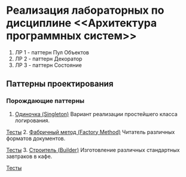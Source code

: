 # Реализация лабораторных по дисциплине <<Архитектура программных систем>>

1. ЛР 1 - паттерн Пул Объектов
2. ЛР 2 - паттерн Декоратор
3. ЛР 3 - паттерн Состояние

## Паттерны проектирования
### Порождающие паттерны

1. [Одиночка (Singleton)](/src/Singleton/)
Вариант реализации простейшего класса логирования. 

[Тесты](/test/Singleton/MainTest.php)
2. [Фабричный метод (Factory Method)](/src/FactoryMethod/)
Читатель различных форматов документов. 

[Тесты](/test/FactoryMethod/Test.php)
3. [Строитель (Builder)](/src/Builder)
Изготовление различных стандартных завтраков в кафе. 

[Тесты](/test/Builder/MainTest.php)